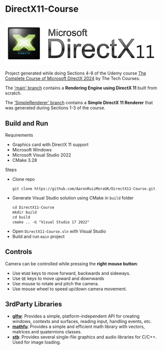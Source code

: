 # DirectX11-Course

<img src="./DX11-logo.jpg">

Project generated while doing Sections 4-8 of the Udemy course  [The Complete Course of Microsoft DirectX 2024](https://www.udemy.com/course/directx-course/) by The Tech Courses.

The ['main' branch](https://github.com/AaronRuizMoraUK/DirectX11-Course/tree/main) contains a **Rendering Engine using DirectX 11** built from scratch.

The ['SimpleRenderer' branch](https://github.com/AaronRuizMoraUK/DirectX11-Course/tree/SimpleRenderer) contains a
**Simple DirectX 11 Renderer** that was generated during Sections 1-3 of the course.

## Build and Run

Requirements
- Graphics card with DirectX 11 support
- Microsoft Windows 
- Microsoft Visual Studio 2022
- CMake 3.28

Steps
- Clone repo
  ````
  git clone https://github.com/AaronRuizMoraUK/DirectX11-Course.git
  ````
- Generate Visual Studio solution using CMake in `build` folder
  ```` 
  cd DirectX11-Course
  mkdir build
  cd build
  cmake .. -G "Visual Studio 17 2022"
  ````
- Open `DirectX11-Course.sln` with Visual Studio
- Build and run `main` project

## Controls

Camera can be controlled while pressing the **right mouse button**:

- Use `WSAD` keys to move forward, backwards and sideways.
- Use `QE` keys to move upward and downwards
- Use mouse to rotate and pitch the camera.
- Use mouse wheel to speed up/down camera movement.

## 3rdParty Libraries

- **[glfw](https://github.com/glfw/glfw.git)**: Provides a simple, platform-independent API for creating windows, contexts and surfaces, reading input, handling events, etc.
- **[mathfu](https://github.com/google/mathfu.git)**: Provides a simple and efficient math library with vectors, matrices and quaternions classes.
- **[stb](https://github.com/nothings/stb.git)**: Provides several single-file graphics and audio libraries for C/C++. Used for image loading.
